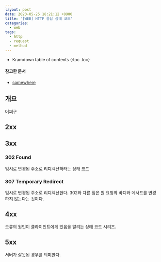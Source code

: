 ```yaml
---
layout: post
date: 2023-05-25 18:21:12 +0900
title: '[WEB] HTTP 응답 상태 코드'
categories:
  - web
tags:
  - http
  - request
  - method
---
```


* Kramdown table of contents
{:toc .toc}

#### 참고한 문서

- [somewhere](somewhere)


## 개요

어쩌구


## 2xx


## 3xx

### 302 Found

임시로 변경된 주소로 리디렉션하라는 상태 코드

### 307 Temporary Redirect

임시로 변경된 주소로 리디렉션한다. 302와 다른 점은 원 요청의 바디와 메서드를 변경하지 않는다는 것이다.


## 4xx

오류의 원인이 클라이언트에게 있음을 알리는 상태 코드 시리즈.


## 5xx

서버가 잘못된 경우를 의미한다.
